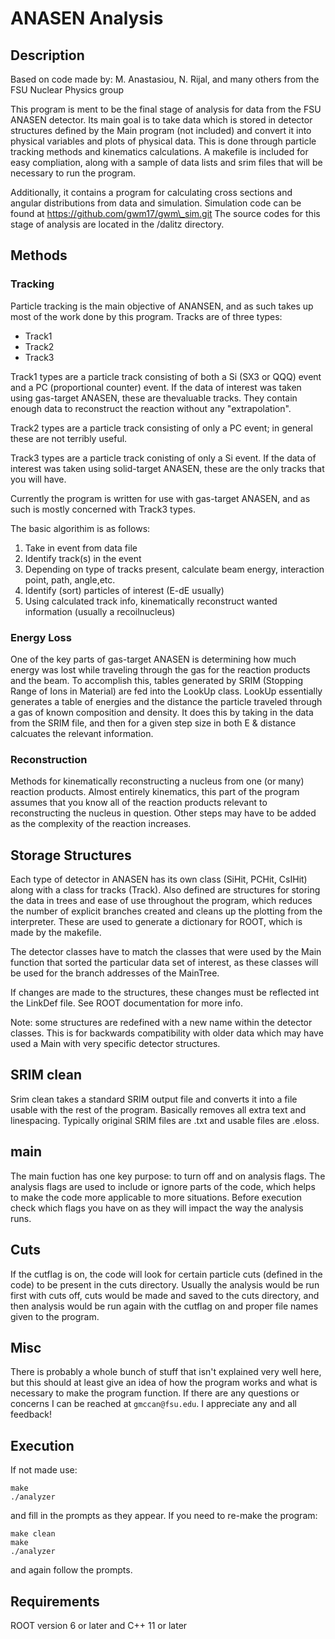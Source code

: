 # ANASEN Analysis

## Description
Based on code made by: M. Anastasiou, N. Rijal, and many others from the FSU Nuclear Physics group

This program is ment to be the final stage of analysis for data from the FSU ANASEN detector. Its main goal is to take data which is stored in detector structures defined by the Main program (not included) and convert it into physical variables and plots of physical data. This is done through particle tracking methods and kinematics calculations. A makefile is included for easy compliation, along with a sample of data lists and srim files that will be necessary to run the program.

Additionally, it contains a program for calculating cross sections and angular distributions from data and simulation. Simulation code can be found at https://github.com/gwm17/gwm\_sim.git
The source codes for this stage of analysis are located in the /dalitz directory.

## Methods
### Tracking
Particle tracking is the main objective of ANANSEN, and as such takes up most of the work done by this program. Tracks are of three types:
- Track1
- Track2
- Track3

Track1 types are a particle track consisting of both a Si (SX3 or QQQ) event and a PC (proportional counter) event. If the data of interest was taken using gas-target ANASEN, these are thevaluable tracks. They contain enough data to reconstruct the reaction without any "extrapolation".

Track2 types are a particle track consisting of only a PC event; in general these are not terribly useful.

Track3 types are a particle track conisting of only a Si event. If the data of interest was taken using solid-target ANASEN, these are the only tracks that you will have.

Currently the program is written for use with gas-target ANASEN, and as such is mostly concerned with Track3 types.

The basic algorithim is as follows:
1. Take in event from data file
2. Identify track(s) in the event
3. Depending on type of tracks present, calculate beam energy, interaction point, path, angle,etc.
4. Identify (sort) particles of interest (E-dE usually)
5. Using calculated track info, kinematically reconstruct wanted information (usually a recoilnucleus)

### Energy Loss
One of the key parts of gas-target ANASEN is determining how much energy was lost while traveling through the gas for the reaction products and the beam. To accomplish this, tables generated by SRIM (Stopping Range of Ions in Material) are fed into the LookUp class. LookUp essentially generates a table of energies and the distance the particle traveled through a gas of known composition and density. It does this by taking in the data from the SRIM file, and then for a given step size in both E & distance calcuates the relevant information. 

### Reconstruction
Methods for kinematically reconstructing a nucleus from one (or many) reaction products. Almost entirely kinematics, this part of the program assumes that you know all of the reaction products relevant to reconstructing the nucleus in question. Other steps may have to be added as the complexity of the reaction increases.

## Storage Structures
Each type of detector in ANASEN has its own class (SiHit, PCHit, CsIHit) along with a class for tracks (Track). Also defined are structures for storing the data in trees and ease of use throughout the program, which reduces the number of explicit branches created and cleans up the plotting from the interpreter. These are used to generate a dictionary for ROOT, which is made by the makefile. 

The detector classes have to match the classes that were used by the Main function that sorted the particular data set of interest, as these classes will be used for the branch addresses of the MainTree.

If changes are made to the structures, these changes must be reflected int the LinkDef file. See ROOT documentation for more info.

Note: some structures are redefined with a new name within the detector classes. This is for backwards compatibility with older data which may have used a Main with very specific detector structures. 

## SRIM clean
Srim clean takes a standard SRIM output file and converts it into a file usable with the rest of the program. Basically removes all extra text and linespacing. Typically original SRIM files are .txt and usable files are .eloss.

## main
The main fuction has one key purpose: to turn off and on analysis flags. The analysis flags are used to include or ignore parts of the code, which helps to make the code more applicable to more situations. Before execution check which flags you have on as they will impact the way the analysis runs.

## Cuts
If the cutflag is on, the code will look for certain particle cuts (defined in the code) to be present in the cuts directory. Usually the analysis would be run first with cuts off, cuts would be made and saved to the cuts directory, and then analysis would be run again with the cutflag on and proper file names given to the program. 

## Misc
There is probably a whole bunch of stuff that isn't explained very well here, but this should at least give an idea of how the program works and what is necessary to make the program function. If there are any questions or concerns I can be reached at `gmccan@fsu.edu`. I appreciate any and all feedback!

## Execution
If not made use:
```
make
./analyzer
```
and fill in the prompts as they appear.
If you need to re-make the program:
```
make clean
make 
./analyzer
```
and again follow the prompts.

## Requirements
ROOT version 6 or later and C++ 11 or later
